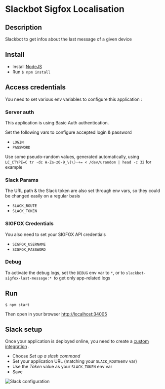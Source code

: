 # Slackbot Sigfox Localisation

## Description

Slackbot to get infos about the last message of a given device

## Install

* Install [NodeJS](http://nodejs.org/)
* Run `$ npm install`

## Access credentials

You need to set various env variables to configure this application : 

### Server auth
This application is using Basic Auth authentication.

Set the following vars to configure accepted login & password

* `LOGIN`
* `PASSWORD`

Use some pseudo-random values, generated automatically, using `LC_CTYPE=C tr -dc A-Za-z0-9_\(\)-+= < /dev/urandom | head -c 32` for example

### Slack Params
The URL path & the Slack token are also set through env vars, so they could be changed easily on a regular basis

* `SLACK_ROUTE`
* `SLACK_TOKEN`

### SIGFOX Credentials

You also need to set your SIGFOX API credentials 

* `SIGFOX_USERNAME`
* `SIGFOX_PASSWORD`


### Debug
To activate the debug logs, set the `DEBUG` env var to `*`, or to `slackbot-sigfox-last-message:* `to get only app-related logs


## Run

```
$ npm start
```


Then open in your browser [http://localhost:34005](http://localhost:34005)


## Slack setup

Once your application is deployed online, you need to create a [custom integration](https://api.slack.com/custom-integrations) .

* Choose _Set up a slash command_ 
* Set your application URL (matching your `SLACK_ROUTE`env var)
* Use the _Token_ value as your `SLACK_TOKEN` env var
* Save

![Slack configuration](./slack-config.png "Slack configuration")
